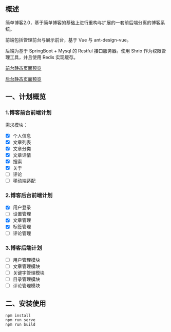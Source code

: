## 概述

简单博客2.0，基于简单博客的基础上进行重构与扩展的一套前后端分离的博客系统。

前端包括管理前台与展示前台，基于 Vue 与 ant-design-vue。

后端为基于 SpringBoot + Mysql  的 Restful 接口服务器。使用 Shrio 作为权限管理工具，并且使用 Redis 实现缓存。

[前台静态页面预览](http://xiajibagao.top/#/home/content)

[后台静态页面预览](http://xiajibagao.top/#/admin/articleList)

## 一、计划概览

### 1.博客前台前端计划

需求模块：

- [x] 个人信息
- [x] 文章列表
- [x] 文章分类
- [x] 文章详情
- [x] 搜索
- [x] 关于
- [ ] 评论
- [ ] 移动端适配

### 2.博客后台前端计划

- [x] 用户登录
- [ ] 设置管理
- [x] 文章管理
- [x] 标签管理
- [ ] 评论管理

### 3.博客后端计划

- [ ] 用户管理模块
- [ ] 文章管理模块
- [ ] 关键字管理模块
- [ ] 目录管理模块
- [ ] 评论管理模块

## 二、安装使用

~~~
npm install
npm run serve
npm run build
~~~

